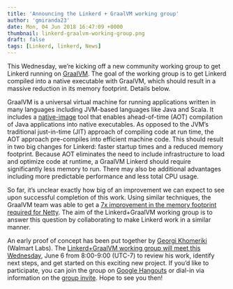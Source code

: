 ```yaml
---
title: 'Announcing the Linkerd + GraalVM working group'
author: 'gmiranda23'
date: Mon, 04 Jun 2018 16:47:09 +0000
thumbnail: linkerd-graalvm-working-group.png
draft: false
tags: [Linkerd, linkerd, News]
---
```


This Wednesday, we’re kicking off a new community working group to get Linkerd
running on [GraalVM](https://www.graalvm.org/). The goal of the working group is
to get Linkerd compiled into a native executable with GraalVM, which should
result in a massive reduction in its memory footprint. Details below.

GraalVM is a universal virtual machine for running applications written in many
languages including JVM-based languages like Java and Scala. It includes a
[native-image](http://www.graalvm.org/docs/reference-manual/aot-compilation/)
tool that enables ahead-of-time (AOT) compilation of Java applications into
native executables. As opposed to the JVM’s traditional just-in-time (JIT)
approach of compiling code at run time, the AOT approach pre-compiles into
efficient machine code. This should result in two big changes for Linkerd:
faster startup times and a reduced memory footprint. Because AOT eliminates the
need to include infrastructure to load and optimize code at runtime, a GraalVM
Linkerd should require significantly less memory to run. There may also be
additional advantages including more predictable performance and less total CPU
usage.

So far, it’s unclear exactly how big of an improvement we can expect to see upon
successful completion of this work. Using similar techniques, the GraalVM team
was able to get a [7x improvement in the memory footprint required for
Netty](https://medium.com/graalvm/instant-netty-startup-using-graalvm-native-image-generation-ed6f14ff7692).
The aim of the Linkerd+GraalVM working group is to answer this question by
collaborating to make Linkerd work in a similar manner.

An early proof of concept has been put together by [Georgi
Khomeriki](https://github.com/flatmap13) (Walmart Labs). The [Linkerd+GraalVM
working group will meet this
Wednesday](https://lists.cncf.io/g/cncf-linkerd-graal-wg/message/16), June 6
from 8:00-9:00 (UTC-7) to review his work, identify next steps, and get started
on this exciting new project. If you’d like to participate, you can join the
group on [Google Hangouts](http://meet.google.com/gtz-htoa-mik) or dial-in via
information on the [group
invite](https://lists.cncf.io/g/cncf-linkerd-graal-wg/message/16). Hope to see
you then!
